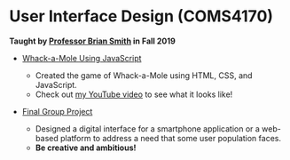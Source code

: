 # User Interface Design (COMS4170)

**Taught by [Professor Brian Smith](http://www.cs.columbia.edu/~brian/) in Fall 2019**

- [Whack-a-Mole Using JavaScript]()
  - Created the game of Whack-a-Mole using HTML, CSS, and JavaScript.
  - Check out [my YouTube video](https://youtu.be/8Si7vBVv5KI) to see what it looks like!

- [Final Group Project](https://github.com/JinhoLee93/User_Interface_Design/tree/main/final_group_project)
  - Designed a digital interface for a smartphone application or a web-based platform to address a need that some user population faces.
  - **Be creative and ambitious!**
